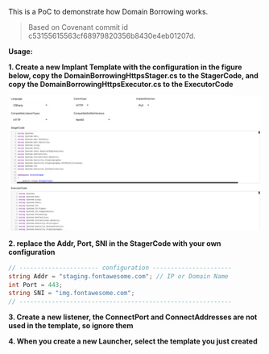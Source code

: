 This is a PoC to demonstrate how Domain Borrowing works.

> Based on Covenant commit id c53155615563cf68979820356b8430e4eb01207d.

**Usage:**

**1. Create a new Implant Template with the configuration in the figure below, copy the DomainBorrowingHttpsStager.cs to the StagerCode, and copy the DomainBorrowingHttpsExecutor.cs to the ExecutorCode**

![image-20210330194849932](images/README.assets/image-20210330194849932.png)

**2. replace the Addr, Port, SNI in the StagerCode with your own configuration**

```C#
// ---------------------- configuration ----------------------
string Addr = "staging.fontawesome.com"; // IP or Domain Name
int Port = 443;
string SNI = "img.fontawesome.com";
// -----------------------------------------------------------
```

**3. Create a new listener, the ConnectPort and ConnectAddresses are not used in the template, so ignore them**

**4. When you create a new Launcher, select the template you just created**

